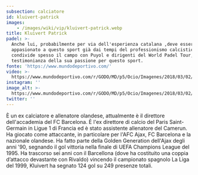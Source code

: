 ```yaml
---
subsection: calciatore
id: kluivert-patrick
images: 
    - /images/wiki/vip/kluivert-patrick.webp
title: Kluivert Patrick
padel: >-
  Anche lui, probabilmente per via dell'esperienza catalana ,deve essersi
  appasionato a questo sport già dai tempi del professionismo calcistico. Adesso
  condivide spesso il campo con Puyol e dirigenti del World Padel Tour, a
  testimonianza della sua passione per questo sport.
fonte: 'https://www.mundodeportivo.com/'
video: >-
  https://www.mundodeportivo.com/r/GODO/MD/p5/Ocio/Imagenes/2018/03/02/Recortada/img_ppunti_20180226-160621_imagenes_md_propias_ppunti_180226pad2321-kYmB-U44119652182725G-980x554@MundoDeportivo-Web.jpg
instagram: ''
image_alt: >-
  https://www.mundodeportivo.com/r/GODO/MD/p5/Ocio/Imagenes/2018/03/02/Recortada/img_ppunti_20180226-160621_imagenes_md_propias_ppunti_180226pad2321-kYmB-U44119652182725G-980x554@MundoDeportivo-Web.jpg
twitter: ''
---
```

È un ex calciatore e allenatore olandese, attualmente è il direttore dell'accademia del FC Barcelona. È l'ex direttore di calcio del Paris Saint-Germain in Ligue 1 di Francia ed è stato assistente allenatore del Camerun. Ha giocato come attaccante, in particolare per l'AFC Ajax, FC Barcelona e la nazionale olandese. Ha fatto parte della Golden Generation dell'Ajax degli anni '90, segnando il gol vittoria nella finale di UEFA Champions League del 1995. Ha trascorso sei anni con il Barcellona (dove ha costituito una coppia d’attacco devastante con Rivaldo) vincendo il campionato spagnolo La Liga del 1999, Kluivert ha segnato 124 gol su 249 presenze totali.